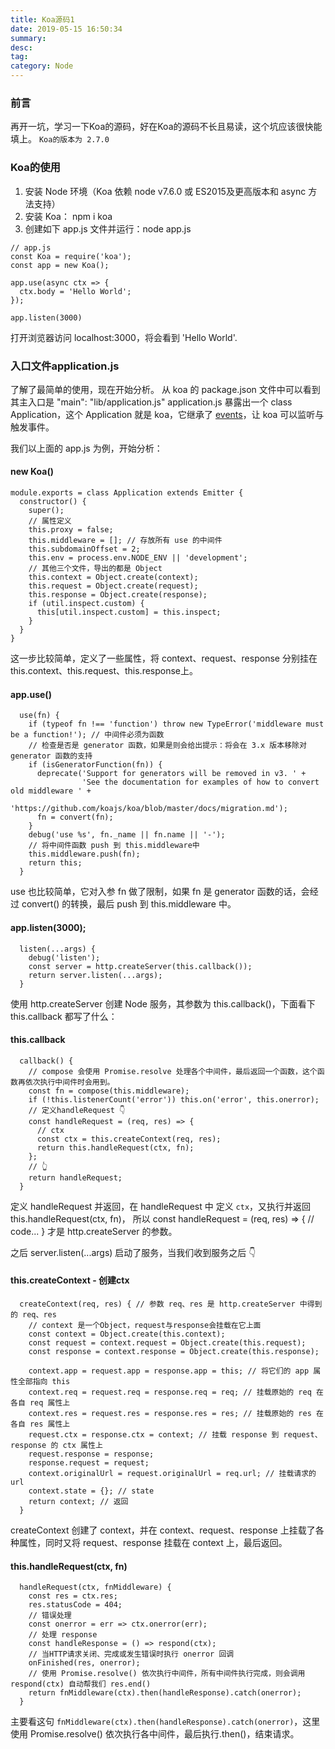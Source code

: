 ```yaml
---
title: Koa源码1
date: 2019-05-15 16:50:34
summary: 
desc: 
tag: 
category: Node
---
```

### 前言
再开一坑，学习一下Koa的源码，好在Koa的源码不长且易读，这个坑应该很快能填上。
`Koa的版本为 2.7.0`

### Koa的使用
1. 安装 Node 环境（Koa 依赖 node v7.6.0 或 ES2015及更高版本和 async 方法支持）
2. 安装 Koa： npm i koa
3. 创建如下 app.js 文件并运行：node app.js
```
// app.js
const Koa = require('koa');
const app = new Koa();

app.use(async ctx => {
  ctx.body = 'Hello World';
});

app.listen(3000)
```
打开浏览器访问 localhost:3000，将会看到 'Hello World'.

### 入口文件application.js
了解了最简单的使用，现在开始分析。
从 koa 的 package.json 文件中可以看到其主入口是 "main": "lib/application.js"
application.js 暴露出一个 class Application，这个 Application 就是 koa，它继承了 [events](https://nodejs.org/dist/latest-v10.x/docs/api/events.html)，让 koa 可以监听与触发事件。

我们以上面的 app.js 为例，开始分析：
#### new Koa()
```
module.exports = class Application extends Emitter {
  constructor() {
    super();
    // 属性定义
    this.proxy = false;
    this.middleware = []; // 存放所有 use 的中间件
    this.subdomainOffset = 2;
    this.env = process.env.NODE_ENV || 'development';
    // 其他三个文件，导出的都是 Object
    this.context = Object.create(context);
    this.request = Object.create(request);
    this.response = Object.create(response);
    if (util.inspect.custom) {
      this[util.inspect.custom] = this.inspect;
    }
  }
}
```
这一步比较简单，定义了一些属性，将 context、request、response 分别挂在 this.context、this.request、this.response上。

#### app.use()
```
  use(fn) {
    if (typeof fn !== 'function') throw new TypeError('middleware must be a function!'); // 中间件必须为函数
    // 检查是否是 generator 函数，如果是则会给出提示：将会在 3.x 版本移除对 generator 函数的支持
    if (isGeneratorFunction(fn)) {
      deprecate('Support for generators will be removed in v3. ' +
                'See the documentation for examples of how to convert old middleware ' +
                'https://github.com/koajs/koa/blob/master/docs/migration.md');
      fn = convert(fn);
    }
    debug('use %s', fn._name || fn.name || '-');
    // 将中间件函数 push 到 this.middleware中
    this.middleware.push(fn);
    return this;
  }
```
use 也比较简单，它对入参 fn 做了限制，如果 fn 是 generator 函数的话，会经过 convert() 的转换，最后 push 到 this.middleware 中。

#### app.listen(3000);
```
  listen(...args) {
    debug('listen');
    const server = http.createServer(this.callback());
    return server.listen(...args);
  }
```
使用 http.createServer 创建 Node 服务，其参数为 this.callback()，下面看下 this.callback 都写了什么：

#### this.callback
```
  callback() {
    // compose 会使用 Promise.resolve 处理各个中间件，最后返回一个函数，这个函数再依次执行中间件时会用到。
    const fn = compose(this.middleware);
    if (!this.listenerCount('error')) this.on('error', this.onerror);
    // 定义handleRequest 👇
    const handleRequest = (req, res) => {
      // ctx
      const ctx = this.createContext(req, res);
      return this.handleRequest(ctx, fn);
    };
    // 👆
    return handleRequest;
  }
```
定义 handleRequest 并返回，在 handleRequest 中 定义 `ctx`，又执行并返回 this.handleRequest(ctx, fn)，
所以 const handleRequest = (req, res) => { // code... } 才是 http.createServer 的参数。

之后 server.listen(...args) 启动了服务，当我们收到服务之后 👇

#### this.createContext - 创建ctx

```
  createContext(req, res) { // 参数 req、res 是 http.createServer 中得到的 req、res
    // context 是一个Object，request与response会挂载在它上面
    const context = Object.create(this.context);
    const request = context.request = Object.create(this.request);
    const response = context.response = Object.create(this.response);

    context.app = request.app = response.app = this; // 将它们的 app 属性全部指向 this
    context.req = request.req = response.req = req; // 挂载原始的 req 在各自 req 属性上
    context.res = request.res = response.res = res; // 挂载原始的 res 在各自 res 属性上
    request.ctx = response.ctx = context; // 挂载 response 到 request、response 的 ctx 属性上
    request.response = response;
    response.request = request;
    context.originalUrl = request.originalUrl = req.url; // 挂载请求的 url
    context.state = {}; // state
    return context; // 返回
  }
```
createContext 创建了 context，并在 context、request、response 上挂载了各种属性，同时又将 request、response 挂载在 context 上，最后返回。

#### this.handleRequest(ctx, fn)
```
  handleRequest(ctx, fnMiddleware) {
    const res = ctx.res;
    res.statusCode = 404;
    // 错误处理
    const onerror = err => ctx.onerror(err);
    // 处理 response
    const handleResponse = () => respond(ctx);
    // 当HTTP请求关闭、完成或发生错误时执行 onerror 回调
    onFinished(res, onerror);
    // 使用 Promise.resolve() 依次执行中间件，所有中间件执行完成，则会调用 respond(ctx) 自动帮我们 res.end()
    return fnMiddleware(ctx).then(handleResponse).catch(onerror);
  }
```
主要看这句 `fnMiddleware(ctx).then(handleResponse).catch(onerror)`，这里使用 Promise.resolve() 依次执行各中间件，最后执行.then()，结束请求。


